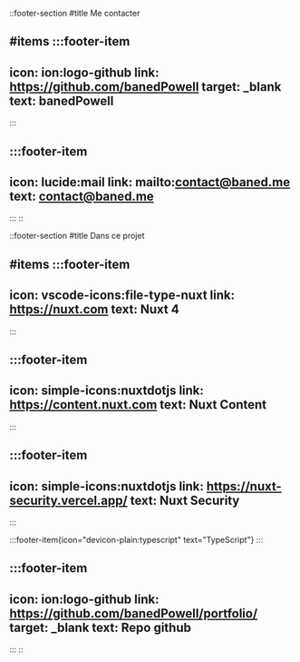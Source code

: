 ::footer-section
#title
Me contacter

#items
  :::footer-item
  ---
  icon: ion:logo-github
  link: https://github.com/banedPowell
  target: _blank
  text: banedPowell
  ---
  :::

  :::footer-item
  ---
  icon: lucide:mail
  link: mailto:contact@baned.me
  text: contact@baned.me
  ---
  :::
::

::footer-section
#title
Dans ce projet

#items
  :::footer-item
  ---
  icon: vscode-icons:file-type-nuxt
  link: https://nuxt.com
  text: Nuxt 4
  ---
  :::

  :::footer-item
  ---
  icon: simple-icons:nuxtdotjs
  link: https://content.nuxt.com
  text: Nuxt Content
  ---
  :::

  :::footer-item
  ---
  icon: simple-icons:nuxtdotjs
  link: https://nuxt-security.vercel.app/
  text: Nuxt Security
  ---
  :::

  :::footer-item{icon="devicon-plain:typescript" text="TypeScript"}
  :::

  :::footer-item
  ---
  icon: ion:logo-github
  link: https://github.com/banedPowell/portfolio/
  target: _blank
  text: Repo github
  ---
  :::
::